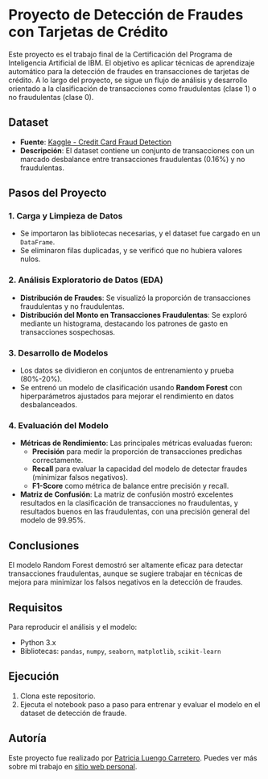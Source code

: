 # Proyecto de Detección de Fraudes con Tarjetas de Crédito

Este proyecto es el trabajo final de la Certificación del Programa de Inteligencia Artificial de IBM. El objetivo es aplicar técnicas de aprendizaje automático para la detección de fraudes en transacciones de tarjetas de crédito. A lo largo del proyecto, se sigue un flujo de análisis y desarrollo orientado a la clasificación de transacciones como fraudulentas (clase 1) o no fraudulentas (clase 0).
## Dataset
- **Fuente**: [Kaggle - Credit Card Fraud Detection](https://www.kaggle.com/datasets/mlg-ulb/creditcardfraud)
- **Descripción**: El dataset contiene un conjunto de transacciones con un marcado desbalance entre transacciones fraudulentas (0.16%) y no fraudulentas.

## Pasos del Proyecto

### 1. **Carga y Limpieza de Datos**
   - Se importaron las bibliotecas necesarias, y el dataset fue cargado en un `DataFrame`.
   - Se eliminaron filas duplicadas, y se verificó que no hubiera valores nulos.

### 2. **Análisis Exploratorio de Datos (EDA)**
   - **Distribución de Fraudes**: Se visualizó la proporción de transacciones fraudulentas y no fraudulentas.
   - **Distribución del Monto en Transacciones Fraudulentas**: Se exploró mediante un histograma, destacando los patrones de gasto en transacciones sospechosas.

### 3. **Desarrollo de Modelos**
   - Los datos se dividieron en conjuntos de entrenamiento y prueba (80%-20%).
   - Se entrenó un modelo de clasificación usando **Random Forest** con hiperparámetros ajustados para mejorar el rendimiento en datos desbalanceados.
   
### 4. **Evaluación del Modelo**
   - **Métricas de Rendimiento**: Las principales métricas evaluadas fueron:
      - **Precisión** para medir la proporción de transacciones predichas correctamente.
      - **Recall** para evaluar la capacidad del modelo de detectar fraudes (minimizar falsos negativos).
      - **F1-Score** como métrica de balance entre precisión y recall.
   - **Matriz de Confusión**: La matriz de confusión mostró excelentes resultados en la clasificación de transacciones no fraudulentas, y resultados buenos en las fraudulentas, con una precisión general del modelo de 99.95%.

## Conclusiones
El modelo Random Forest demostró ser altamente eficaz para detectar transacciones fraudulentas, aunque se sugiere trabajar en técnicas de mejora para minimizar los falsos negativos en la detección de fraudes.

## Requisitos
Para reproducir el análisis y el modelo:
- Python 3.x
- Bibliotecas: `pandas`, `numpy`, `seaborn`, `matplotlib`, `scikit-learn`

## Ejecución
1. Clona este repositorio.
2. Ejecuta el notebook paso a paso para entrenar y evaluar el modelo en el dataset de detección de fraude.

## Autoría
Este proyecto fue realizado por [Patricia Luengo Carretero](https://www.linkedin.com/in/patricialuca/). Puedes ver más sobre mi trabajo en [sitio web personal](https://www.patricialuca.es).


